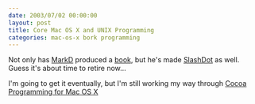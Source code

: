 ```yaml
---
date: 2003/07/02 00:00:00
layout: post
title: Core Mac OS X and UNIX Programming
categories: mac-os-x bork programming
---
```


Not only has [MarkD](http://badgertronics.com/blog) produced a [book](http://borkware.com/corebook/), but he's made [SlashDot](http://slashdot.org/article.pl?sid=03/07/01/1636204) as well. Guess it's about time to retire now...

I'm going to get it eventually, but I'm still working my way through
[Cocoa Programming for Mac OS
X](http://www.amazon.com/gp/product/0321503619?ie=UTF8&tag=vinodkurupshomep&linkCode=as2&camp=1789&creative=390957&creativeASIN=0321503619)
